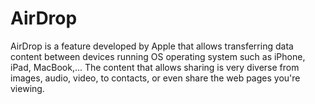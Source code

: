 # AirDrop
AirDrop is a feature developed by Apple that allows transferring data content between devices running OS operating system such as iPhone, iPad, MacBook,... The content that allows sharing is very diverse from images, audio, video, to contacts, or even share the web pages you're viewing.
